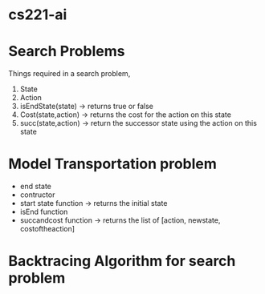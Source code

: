 # cs221-ai

# Search Problems
Things required in a search problem,

1. State
2. Action
3. isEndState(state) -> returns true or false
4. Cost(state,action) -> returns the cost for the action on this state
5. succ(state,action) -> return the successor state using the action on this state

# Model Transportation problem
- end state
- contructor
- start state function -> returns the initial state
- isEnd function
- succandcost function -> returns the list of [action, newstate, costoftheaction]
# Backtracing Algorithm for search problem

